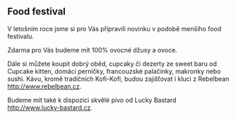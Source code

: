 Food festival
-------------

V letošním roce jsme si pro Vás připravili novinku v podobě menšího food festivalu. 

Zdarma pro Vás budeme mít 100% ovocné džusy a ovoce. 

Dále si můžete koupit dobrý oběd, cupcaky či dezerty ze sweet baru od Cupcake kitten, domácí perníčky, francouzské palačinky, makronky nebo sushi. Kávu, kromě tradičních Kofi-Kofi, budou zajišťovat i kluci z Rebelbean http://www.rebelbean.cz. 

Budeme mít také k dispozici skvělé pivo od Lucky Bastard http://www.lucky-bastard.cz.